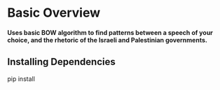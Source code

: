 # Basic Overview
#### Uses basic BOW algorithm to find patterns between a speech of your choice, and the rhetoric of the Israeli and Palestinian governments.
## Installing Dependencies
pip install

